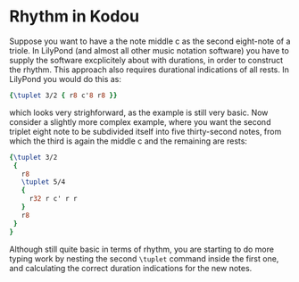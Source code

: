 # Rhythm in Kodou

Suppose you want to have a the note middle c as the second eight-note of a triole. In LilyPond (and almost all other music notation software) you have to supply the software excplicitely about with durations, in order to construct the rhythm. This approach also requires durational indications of all rests. In LilyPond you would do this as:

```lilypond
{\tuplet 3/2 { r8 c'8 r8 }}
```

which looks very strighforward, as the example is still very basic. Now consider a slightly more complex example, where you want the second triplet eight note to be subdivided itself into five thirty-second notes, from which the third is again the middle c and the remaining are rests:

```lilypond
{\tuplet 3/2 
 { 
   r8 
   \tuplet 5/4
   {
     r32 r c' r r
   }
   r8
 }
}
```

Although still quite basic in terms of rhythm, you are starting to do more typing work by nesting the second ```\tuplet``` command inside the first one, and calculating the correct duration indications for the new notes. 